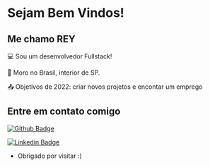 # Sejam Bem Vindos!

 

## Me chamo REY

 

:computer: Sou um desenvolvedor Fullstack!

:house_with_garden: Moro no Brasil, interior de SP.

:outbox_tray: Objetivos de 2022: criar novos projetos e encontar um emprego

 

## Entre em contato comigo

[![Github Badge](https://img.shields.io/badge/-Github-000?style=flat-square&logo=Github&logoColor=white&link)](LINK_GIT)

[![Linkedin Badge](https://img.shields.io/badge/-LinkedIn-blue?style=flat-square&logo=Linkedin&logoColor=white&link)](https://www.linkedin.com/in/rey-fl-aa164b222)

- Obrigado por visitar :)
